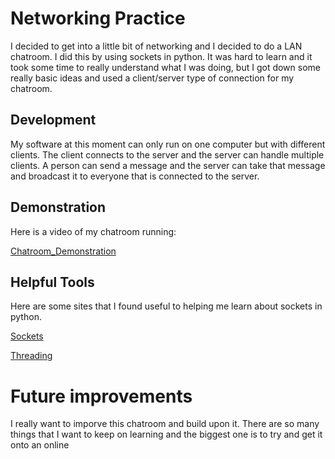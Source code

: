 # Networking Practice

I decided to get into a little bit of networking and I decided to do a LAN chatroom. I did this by using sockets in python. It was hard to learn and it took some time to really understand what I was doing, but I got down some really basic ideas and used a client/server type of connection for my chatroom.

## Development
My software at this moment can only run on one computer but with different clients. The client connects to the server and the server can handle multiple clients. A person can send a message and the server can take that message and broadcast it to everyone that is connected to the server.

## Demonstration
Here is a video of my chatroom running:

[Chatroom_Demonstration](https://youtu.be/vXodKyRFBTY)


## Helpful Tools
Here are some sites that I found useful to helping me learn about sockets in python.

[Sockets](https://www.geeksforgeeks.org/socket-programming-python/)

[Threading](https://www.geeksforgeeks.org/multithreading-python-set-1/)



# Future improvements

I really want to imporve this chatroom and build upon it. There are so many things that I want to keep on learning and the biggest one is to try and get it onto an online